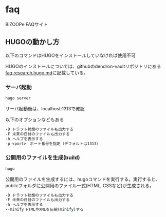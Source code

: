 # faq

BiZOOPe FAQサイト

## HUGOの動かし方

以下のコマンドはHUGOをインストールしていなければ使用不可

HUGOのインストールについては、githubのdendron-vaultリポジトリにある
[faq.research.hugo.md](https://github.com/bizoope/dendron-vault/blob/main/notes/faq.research.hugo.md)に記載している。

### サーバ起動

```cmd
hugo server 
```

サーバ起動後は、localhost:1313で確認

以下のオプションなどもある
```cmd
-D ドラフト状態のファイルも出力する
-F 未来の日付のファイルも出力する
-h ヘルプを表示する
-p <port>　ポート番号を指定（デフォルトは1313）
```

### 公開用のファイルを生成(build)

```cmd
hugo
```

公開用のファイルを生成するには、hugoコマンドを実行する。実行すると、publicフォルダに公開用のファイル一式(HTML, CSSなど)が生成される。

```cmd
-D ドラフト状態のファイルも出力する
-F 未来の日付のファイルも出力する
-h ヘルプを表示する
--minify HTMLやXMLを圧縮(minify)する
```
